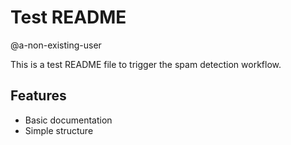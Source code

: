 # Test README
@a-non-existing-user

This is a test README file to trigger the spam detection workflow.

## Features

- Basic documentation
- Simple structure
